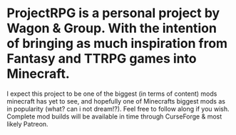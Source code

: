 # ProjectRPG is a personal project by Wagon & Group. With the intention of bringing as much inspiration from Fantasy and TTRPG games into Minecraft.
I expect this project to be one of the biggest (in terms of content) mods minecraft has yet to see, and hopefully one of
Minecrafts biggest mods as in popularity (what? can i not dream!?). Feel free to follow along if you wish. Complete mod builds will be
available in time through CurseForge & most likely Patreon.
